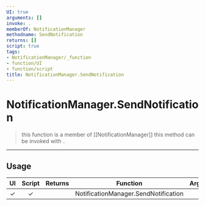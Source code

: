 ```yaml
---
UI: true
arguments: []
invoke: .
memberOf: NotificationManager
methodname: SendNotification
returns: []
script: true
tags:
- NotificationManager/_function
- function/UI
- function/script
title: NotificationManager.SendNotification
---
```

# NotificationManager.SendNotification
> this function is a member of [[NotificationManager]]
> this method can be invoked with `.`
-----
## Usage
|  UI | Script | Returns | Function | Arguments |
|:---:|:------:|-------:|:--------:|:---------|
|✓|✓||NotificationManager.SendNotification||
